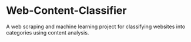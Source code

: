 # Web-Content-Classifier
A web scraping and machine learning project for classifying websites into categories using content analysis.
